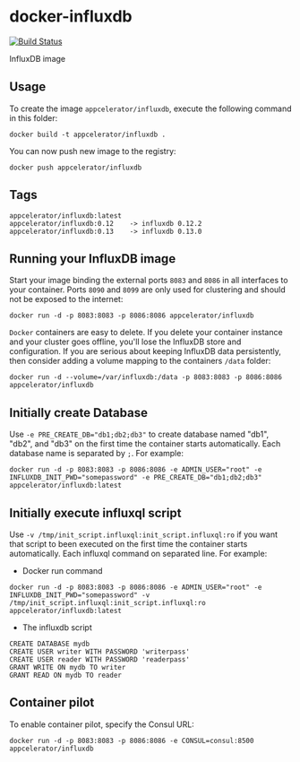 docker-influxdb
=====================

[![Build Status](http://drone.amp.appcelerator.io:8000/api/badges/appcelerator/docker-influxdb/status.svg)](http://drone.amp.appcelerator.io:8000/appcelerator/docker-influxdb)

InfluxDB image


Usage
-----

To create the image `appcelerator/influxdb`, execute the following command in this folder:

    docker build -t appcelerator/influxdb .

You can now push new image to the registry:

    docker push appcelerator/influxdb

Tags
----

    appcelerator/influxdb:latest
    appcelerator/influxdb:0.12    -> influxdb 0.12.2
    appcelerator/influxdb:0.13    -> influxdb 0.13.0

Running your InfluxDB image
---------------------------

Start your image binding the external ports `8083` and `8086` in all interfaces to your container. Ports `8090` and `8099` are only used for clustering and should not be exposed to the internet:

```docker run -d -p 8083:8083 -p 8086:8086 appcelerator/influxdb```

`Docker` containers are easy to delete. If you delete your container instance and your cluster goes offline, you'll lose the InfluxDB store and configuration. If you are serious about keeping InfluxDB data persistently, then consider adding a volume mapping to the containers `/data` folder:

```docker run -d --volume=/var/influxdb:/data -p 8083:8083 -p 8086:8086 appcelerator/influxdb```

Initially create Database
-------------------------
Use `-e PRE_CREATE_DB="db1;db2;db3"` to create database named "db1", "db2", and "db3" on the first time the container starts automatically. Each database name is separated by `;`. For example:

```docker run -d -p 8083:8083 -p 8086:8086 -e ADMIN_USER="root" -e INFLUXDB_INIT_PWD="somepassword" -e PRE_CREATE_DB="db1;db2;db3" appcelerator/influxdb:latest```

Initially execute influxql script 
---------------------------------
Use `-v /tmp/init_script.influxql:init_script.influxql:ro` if you want that script to been executed on the first time the container starts automatically. Each influxql command on separated line. For example:

- Docker run command
```
docker run -d -p 8083:8083 -p 8086:8086 -e ADMIN_USER="root" -e INFLUXDB_INIT_PWD="somepassword" -v /tmp/init_script.influxql:init_script.influxql:ro appcelerator/influxdb:latest
```

- The influxdb script
```
CREATE DATABASE mydb
CREATE USER writer WITH PASSWORD 'writerpass'
CREATE USER reader WITH PASSWORD 'readerpass'
GRANT WRITE ON mydb TO writer
GRANT READ ON mydb TO reader
```

Container pilot
---------------

To enable container pilot, specify the Consul URL:

```docker run -d -p 8083:8083 -p 8086:8086 -e CONSUL=consul:8500 appcelerator/influxdb```
